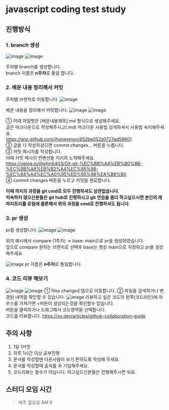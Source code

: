 # javascript coding test study

## 진행방식

### 1. branch 생성

![image](https://github.com/JavaScript-Coding-Test-Study/che/assets/132250432/35c167fd-80cc-4950-aaca-67d0432f9587)
![image](https://github.com/JavaScript-Coding-Test-Study/che/assets/132250432/7018131c-0b49-49bf-a09d-63f989af823e)

주차별 branch를 생성합니다.  
branch 이름은 **n주차**로 통일 합니다.

### 2. 배운 내용 정리해서 커밋

주차별 브랜치로 이동합니다.
![image](https://github.com/JavaScript-Coding-Test-Study/che/assets/132250432/3bdd423f-e42d-4cb8-87b7-76882fe91b85)

배운 내용을 정리해서 커밋합니다.
![image](https://github.com/JavaScript-Coding-Test-Study/che/assets/132250432/670a10aa-6f69-4497-af1f-1fc2f267f4a3)
![image](https://github.com/JavaScript-Coding-Test-Study/che/assets/132250432/d3391b56-e83c-4f2a-8027-a0073368d45d)

① 이때 파일명은 [배운내용제목].md 형식으로 생성해주세요.  
 글은 마크다운으로 작성해주시고(.md) 마크다운 사용법 검색하셔서 사용법 숙지해주세요.  
 https://gist.github.com/ihoneymon/652be052a0727ad59601  
② 글을 다 작성하셨으면 commit changes... 버튼을 누릅니다.  
③ 커밋 메시지를 작성합니다.  
 이때 커밋 메시지 컨벤션을 지키려 노력해주세요.  
 https://velog.io/@shin6403/Git-git-%EC%BB%A4%EB%B0%8B-%EC%BB%A8%EB%B2%A4%EC%85%98-%EC%84%A4%EC%A0%95%ED%95%98%EA%B8%B0  
④ commit changes 버튼을 누르고 커밋을 완료합니다.

**이때 까지의 과정을 git cmd로 모두 진행하셔도 상관없습니다.  
익숙하지 않으신분들은 git hub로 진행하시고 git 연습을 좀더 하고싶으시면 본인의 레파지토리를 로컬에 클론해서 위의 과정을 cmd로 진행하셔도 됩니다.**

### 3. pr 생성

pr을 생성합니다.
![image](https://github.com/JavaScript-Coding-Test-Study/che/assets/132250432/d30f3469-2404-4107-a245-1504c8656466)
![image](https://github.com/JavaScript-Coding-Test-Study/che/assets/132250432/5daeb7d0-7082-482b-a5e3-3350d861daa4)

위의 예시에서 compare (1주차) -> base: main으로 pr을 생성하였습니다.  
앞으로 compare 원하는 브랜치로 선택후 base는 항상 main으로 지정하고 pr을 생성해주세요.

![image](https://github.com/JavaScript-Coding-Test-Study/che/assets/132250432/b3b96c15-01bd-47ef-9a35-b83c8635d882)
pr 이름은 **n주차**로 통일합니다.

### 4. 코드 리뷰 해보기

![image](https://github.com/JavaScript-Coding-Test-Study/che/assets/132250432/2479c03e-4f1d-4cf5-8b8b-70ba20f0c808)
![image](https://github.com/JavaScript-Coding-Test-Study/che/assets/132250432/1b99a934-9ab1-4355-9f29-c960f5c4c389)
① files changed 탭으로 이동합니다.
② 파일을 검색하거나 변경된 내역을 확인할 수 있습니다.
![image](https://github.com/JavaScript-Coding-Test-Study/che/assets/132250432/a229ed66-6f9d-43a3-ac1e-2fed11035ff4)
리뷰하고 싶은 코드의 왼쪽(코드라인)에 마우스를 가져가면 +버튼이 생성되는것을 확인할수 있습니다.  
버튼을 클릭하거나 드래그해서 코드영역을 선택합니다.  
코드를 리뷰합니다.
https://xo.dev/articles/github-collaboration-guide

## 주의 사항

1. 1일 1커밋
2. 하루 1시간 이상 공부진행
3. 문서를 작성할땐 다른사람이 보기 편하도록 작성해 주세요.
4. 문서를 작성할때 출처를 꼭 기입해주세요.
5. 코드리뷰는 필수가 아닙니다. 하고싶으신분들은 진행해주시면 되요.

## 스터디 모임 시간

> 매주 월요일 AM 9
